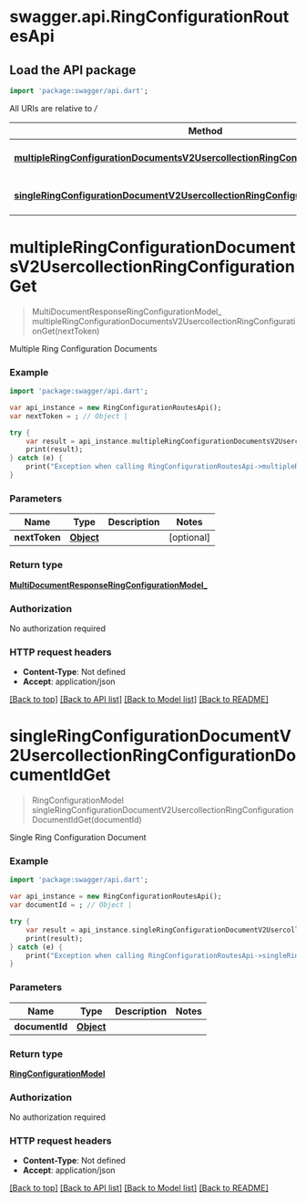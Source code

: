# swagger.api.RingConfigurationRoutesApi

## Load the API package
```dart
import 'package:swagger/api.dart';
```

All URIs are relative to */*

Method | HTTP request | Description
------------- | ------------- | -------------
[**multipleRingConfigurationDocumentsV2UsercollectionRingConfigurationGet**](RingConfigurationRoutesApi.md#multipleRingConfigurationDocumentsV2UsercollectionRingConfigurationGet) | **GET** /v2/usercollection/ring_configuration | Multiple Ring Configuration Documents
[**singleRingConfigurationDocumentV2UsercollectionRingConfigurationDocumentIdGet**](RingConfigurationRoutesApi.md#singleRingConfigurationDocumentV2UsercollectionRingConfigurationDocumentIdGet) | **GET** /v2/usercollection/ring_configuration/{document_id} | Single Ring Configuration Document

# **multipleRingConfigurationDocumentsV2UsercollectionRingConfigurationGet**
> MultiDocumentResponseRingConfigurationModel_ multipleRingConfigurationDocumentsV2UsercollectionRingConfigurationGet(nextToken)

Multiple Ring Configuration Documents

### Example
```dart
import 'package:swagger/api.dart';

var api_instance = new RingConfigurationRoutesApi();
var nextToken = ; // Object | 

try {
    var result = api_instance.multipleRingConfigurationDocumentsV2UsercollectionRingConfigurationGet(nextToken);
    print(result);
} catch (e) {
    print("Exception when calling RingConfigurationRoutesApi->multipleRingConfigurationDocumentsV2UsercollectionRingConfigurationGet: $e\n");
}
```

### Parameters

Name | Type | Description  | Notes
------------- | ------------- | ------------- | -------------
 **nextToken** | [**Object**](.md)|  | [optional] 

### Return type

[**MultiDocumentResponseRingConfigurationModel_**](MultiDocumentResponseRingConfigurationModel_.md)

### Authorization

No authorization required

### HTTP request headers

 - **Content-Type**: Not defined
 - **Accept**: application/json

[[Back to top]](#) [[Back to API list]](../README.md#documentation-for-api-endpoints) [[Back to Model list]](../README.md#documentation-for-models) [[Back to README]](../README.md)

# **singleRingConfigurationDocumentV2UsercollectionRingConfigurationDocumentIdGet**
> RingConfigurationModel singleRingConfigurationDocumentV2UsercollectionRingConfigurationDocumentIdGet(documentId)

Single Ring Configuration Document

### Example
```dart
import 'package:swagger/api.dart';

var api_instance = new RingConfigurationRoutesApi();
var documentId = ; // Object | 

try {
    var result = api_instance.singleRingConfigurationDocumentV2UsercollectionRingConfigurationDocumentIdGet(documentId);
    print(result);
} catch (e) {
    print("Exception when calling RingConfigurationRoutesApi->singleRingConfigurationDocumentV2UsercollectionRingConfigurationDocumentIdGet: $e\n");
}
```

### Parameters

Name | Type | Description  | Notes
------------- | ------------- | ------------- | -------------
 **documentId** | [**Object**](.md)|  | 

### Return type

[**RingConfigurationModel**](RingConfigurationModel.md)

### Authorization

No authorization required

### HTTP request headers

 - **Content-Type**: Not defined
 - **Accept**: application/json

[[Back to top]](#) [[Back to API list]](../README.md#documentation-for-api-endpoints) [[Back to Model list]](../README.md#documentation-for-models) [[Back to README]](../README.md)

